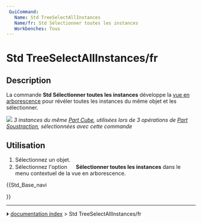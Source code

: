```yaml
---
 GuiCommand:
   Name: Std TreeSelectAllInstances
   Name/fr: Std Sélectionner toutes les instances
   Workbenches: Tous
---
```


# Std TreeSelectAllInstances/fr



## Description

La commande **Std Sélectionner toutes les instances** développe la [vue en arborescence](Tree_view/fr.md) pour révéler toutes les instances du même objet et les sélectionner.

![](images/Std_TreeSelectAllInstances_Example.png ) 
*3 instances du même [Part Cube](Part_Box/fr.md), utilisées lors de 3 opérations de [Part Soustraction](Part_Cut/fr.md), sélectionnées avec cette commande*



## Utilisation

1.  Sélectionnez un objet.
2.  Sélectionnez l\'option **<img src="images/Std_TreeSelectAllInstances.svg" width=16px> Sélectionner toutes les instances** dans le menu contextuel de la vue en arborescence.





{{Std_Base_navi

}}



---
⏵ [documentation index](../README.md) > Std TreeSelectAllInstances/fr
